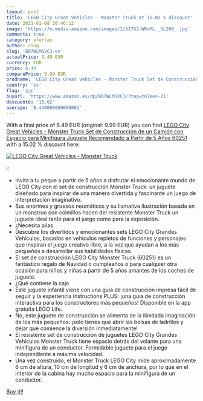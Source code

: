 ```yaml
---
layout: post
title: 'LEGO City Great Vehicles - Monster Truck at 15.02 % discount'
date: 2021-01-08 20:46:12
image: 'https://m.media-amazon.com/images/I/517G2-WRxML._SL200_.jpg'
comments: true
category: ofertas
author: ring
slug: 'B07WLMSVCJ-es'
actualPrice: 8.49 EUR
currency: EUR
price: 8.49
comparePrice: 9.99 EUR
prodname: 'LEGO City Great Vehicles - Monster Truck Set de Construcción de un Camión con Espacio para Minifigura  Juguete Recomendado a Partir de 5 Años  60251 '
country: 'es'
flag: '🇪🇸'
buyurl: 'https://www.amazon.es/dp/B07WLMSVCJ/?tag=tolees-21'
descuento: '15.02'
average: '8.440000000000001'
---
```


With a final price of 8.49 EUR (original: 9.99 EUR) you can find [LEGO City Great Vehicles - Monster Truck Set de Construcción de un Camión con Espacio para Minifigura  Juguete Recomendado a Partir de 5 Años  60251 ](https://www.amazon.es/dp/B07WLMSVCJ/?tag=tolees-21) with a  15.02 % discount here:

[![LEGO City Great Vehicles - Monster Truck](https://m.media-amazon.com/images/I/517G2-WRxML._SL200_.jpg)](https://www.amazon.es/dp/B07WLMSVCJ/?tag=tolees-21)

ℹ️:

- Invita a tu peque a partir de 5 años a disfrutar el emocionante mundo de LEGO City con el set de construcción Monster Truck: un juguete diseñado para inspirar de una manera divertida y fascinante un juego de interpretación imaginativo.
- Sus enormes y gruesos neumáticos y su llamativa ilustración basada en un monstruo con colmillos hacen del resistente Monster Truck un juguete ideal tanto para el juego como para la exposición.
- ¿Necesita pilas
- Descubre los divertidos y emocionantes sets LEGO City Grandes Vehículos, basados en vehículos repletos de funciones y personajes que inspiran el juego creativo libre, a la vez que ayudan a los más pequeños a desarrollar sus habilidades físicas.
- El set de construcción LEGO City Monster Truck (60251) es un fantástico regalo de Navidad o cumpleaños o para cualquier otra ocasión para niños y niñas a partir de 5 años amantes de los coches de juguete.
- ¿Qué contiene la caja
- Este juguete infantil viene con una guía de construcción impresa fácil de seguir y la experiencia Instructions PLUS: ¡una guía de construcción interactiva para los constructores más pequeños! Disponible en la app gratuita LEGO Life.
- No, este juguete de construcción se alimenta de la ilimitada imaginación de los más pequeños: ¡solo tienes que abrir las bolsas de ladrillos y dejar que comience la diversión inmediatamente!
- El resistente set de construcción de juguetes LEGO City Grandes Vehículos Monster Truck tiene espacio detrás del volante para una minifigura de un conductor. Formidable juguete para el juego independiente a máxima velocidad.
- Una vez construido, el Monster Truck LEGO City mide aproximadamente 6 cm de altura, 10 cm de longitud y 6 cm de anchura, por lo que en el interior de la cabina hay mucho espacio para la minifigura de un conductor.

[Buy it!!](https://www.amazon.es/dp/B07WLMSVCJ/?tag=tolees-21)
